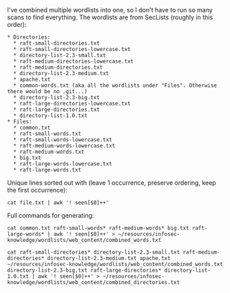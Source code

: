 I've combined multiple wordlists into one, so I don't have to run so many scans to find everything. The wordlists are from SecLists (roughly in this order):

    * Directories:
      * raft-small-directories.txt
      * raft-small-directories-lowercase.txt
      * directory-list-2.3-small.txt
      * raft-medium-directories-lowercase.txt
      * raft-medium-directories.txt
      * directory-list-2.3-medium.txt
      * apache.txt 
      * common-words.txt (aka all the wordlists under "Files". Otherwise there would be no .git...)
      * directory-list-2.3-big.txt
      * raft-large-directories-lowercase.txt
      * raft-large-directories.txt 
      * directory-list-1.0.txt
    * Files:
      * common.txt
      * raft-small-words.txt
      * raft-small-words-lowercase.txt
      * raft-medium-words-lowercase.txt
      * raft-medium-words.txt
      * big.txt
      * raft-large-words-lowercase.txt
      * raft-large-words.txt          

Unique lines sorted out with (leave 1 occurrence, preserve ordering, keep the first occurrence):

```
cat file.txt | awk '! seen[$0]++'
```

Full commands for generating:

```
cat common.txt raft-small-words* raft-medium-words* big.txt raft-large-words* | awk '! seen[$0]++' > ~/resources/infosec-knowledge/wordlists/web_content/combined_words.txt

cat raft-small-directories* directory-list-2.3-small.txt raft-medium-directories* directory-list-2.3-medium.txt apache.txt ~/resources/infosec-knowledge/wordlists/web_content/combined_words.txt directory-list-2.3-big.txt raft-large-directories* directory-list-1.0.txt | awk '! seen[$0]++' > ~/resources/infosec-knowledge/wordlists/web_content/combined_directories.txt
```

